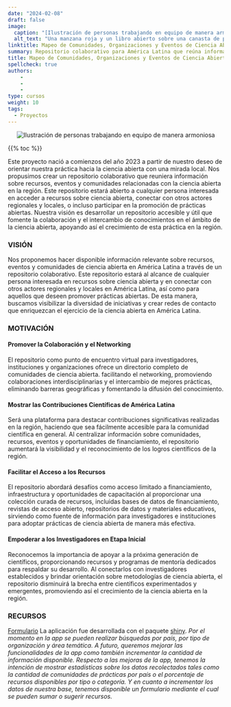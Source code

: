 ```yaml
---
date: "2024-02-08"
draft: false
image:
  caption: "[Ilustración de personas trabajando en equipo de manera armoniosa](https://storyset.com/people)"
  alt_text: "Una manzana roja y un libro abierto sobre una canasta de picnic  Foto de Liana Mikah."
linktitle: Mapeo de Comunidades, Organizaciones y Eventos de Ciencia Abierta en Latinoamérica
summary: Repositorio colaborativo para América Latina que reúna información relevante y accesible sobre eventos, oportunidades de financiación, talleres, cursos, comunidades y organizaciones de ciencia abierta en español. 
title: Mapeo de Comunidades, Organizaciones y Eventos de Ciencia Abierta en Latinoamérica
spellcheck: true
authors: 
    - 
    - 
    - 
type: cursos
weight: 10
tags:
  - Proyectos
---
```



<p align="center">
<img src="href="https://storyset.com/people" alt="Ilustración de personas trabajando en equipo de manera armoniosa"/>
</p>
{{% toc %}} 

Este proyecto nació a comienzos del año 2023 a partir de nuestro deseo de orientar nuestra práctica hacia la ciencia abierta con una mirada local. Nos propusimos crear un repositorio colaborativo que reuniera información sobre recursos, eventos y comunidades relacionadas con la ciencia abierta en la región. Este repositorio estará abierto a cualquier persona interesada en acceder a recursos sobre ciencia abierta, conectar con otros actores regionales y locales, o incluso participar en la promoción de prácticas abiertas. Nuestra visión es desarrollar un repositorio accesible y útil que fomente la colaboración y el intercambio de conocimientos en el ámbito de la ciencia abierta, apoyando así el crecimiento de esta práctica en la región.

### VISIÓN

Nos proponemos hacer disponible información relevante sobre recursos, eventos y comunidades de ciencia abierta en América Latina a través de un repositorio colaborativo. Este repositorio estará al alcance de cualquier persona interesada en recursos sobre ciencia abierta y en conectar con otros actores regionales y locales en América Latina, así como para aquellos que deseen promover prácticas abiertas. De esta manera, buscamos visibilizar la diversidad de iniciativas y crear redes de contacto que enriquezcan el ejercicio de la ciencia abierta en América Latina.

### MOTIVACIÓN

#### Promover la Colaboración y el Networking

El repositorio como punto de encuentro virtual para investigadores, instituciones y organizaciones ofrece un directorio completo de comunidades de ciencia abierta. facilitando el networking, promoviendo colaboraciones interdisciplinarias y el intercambio de mejores prácticas, eliminando barreras geográficas y fomentando la difusión del conocimiento.

#### Mostrar las Contribuciones Científicas de América Latina

Será una plataforma para destacar contribuciones significativas realizadas en la región, haciendo que sea fácilmente accesible para la comunidad científica en general. Al centralizar información sobre comunidades, recursos, eventos y oportunidades de financiamiento, el repositorio aumentará la visibilidad y el reconocimiento de los logros científicos de la región.

#### Facilitar el Acceso a los Recursos

El repositorio abordará desafíos como acceso limitado a financiamiento, infraestructura y oportunidades de capacitación al proporcionar una colección curada de recursos, incluidas bases de datos de financiamiento, revistas de acceso abierto, repositorios de datos y materiales educativos, sirviendo como fuente de información para investigadores e instituciones para adoptar prácticas de ciencia abierta de manera más efectiva.

#### Empoderar a los Investigadores en Etapa Inicial

Reconocemos la importancia de apoyar a la próxima generación de científicos, proporcionando recursos y programas de mentoría dedicados para respaldar su desarrollo. Al conectarlos con investigadores establecidos y brindar orientación sobre metodologías de ciencia abierta, el repositorio disminuirá la brecha entre científicos experimentados y emergentes, promoviendo así el crecimiento de la ciencia abierta en la región.

### RECURSOS
[Formulario](https://bit.ly/formulario_ciencia_abierta "formulario")
La aplicación fue desarrollada con el paquete [shiny](https://jformoso.shinyapps.io/Mapeo_de_comunidades/ "shinyapp"). *Por el momento en la app se pueden realizar búsquedas por país, por tipo de organización y área temática. A futuro, queremos mejorar las funcionalidades de la app como también incrementar la cantidad de información disponible. Respecto a las mejoras de la app, tenemos la intención de mostrar estadísticas sobre los datos recolectados tales como la cantidad de comunidades de prácticas por país o el porcentaje  de recursos disponibles por tipo o categoría. Y en cuanto a incrementar los datos de nuestra base, tenemos disponible un formulario mediante el cual se pueden sumar o sugerir recursos.*   



